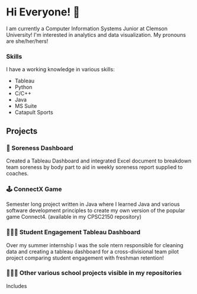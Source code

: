 # Hi Everyone! 👋

I am currently a Computer Information Systems Junior at Clemson University! I'm interested in analytics and data visualization. My pronouns are she/her/hers!

### Skills

I have a working knowledge in various skills:

- Tableau
- Python
- C/C++
- Java
- MS Suite
- Catapult Sports

## Projects
### 🏈 Soreness Dashboard
Created a Tableau Dashboard and integrated Excel document to breakdown team soreness by body part to aid in weekly soreness report supplied to coaches. 

### 🕹 ConnectX Game
Semester long project written in Java where I learned Java and various software development principles to create my own version of the popular game Connect4. (available in my CPSC2150 repository)

### 👩🏼‍🎓 Student Engagement Tableau Dashboard
Over my summer internship I was the sole ntern responsible for cleaning data and creating a tableau dashboard for a cross-divisional team pilot project comparing student engagement with freshman retention!

### 👩🏼‍💻 Other various school projects visible in my repositories
Includes 
